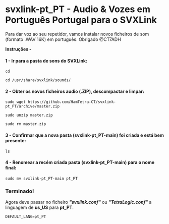 # svxlink-pt_PT - Audio & Vozes em Português Portugal para o SVXLink
Para dar voz ao seu repetidor, vamos instalar novos ficheiros de som (formato .WAV 16K) em português. Obrigado @CT7ADH

**Instruções -**

#### 1 - Ir para a pasta de sons do SVXLink:
```
cd
```
```
cd /usr/share/svxlink/sounds/
```

#### 2 - Obter os novos ficheiros audio (.ZIP), descompactar e limpar:
```
sudo wget https://github.com/HamTetra-CT/svxlink-pt_PT/archive/master.zip
```
```
sudo unzip master.zip
```
```
sudo rm master.zip
```

#### 3 - Confirmar que a nova pasta (svxlink-pt_PT-main) foi criada e está bem presente:
```
ls
```

#### 4 - Renomear a recém criada pasta (svxlink-pt_PT-main) para o nome final:
```
sudo mv svxlink-pt_PT-main pt_PT
```

### Terminado! 
Agora deve passar no ficheiro ***"svxlink.conf"*** ou ***"TetraLogic.conf"*** a linguagem de **us_US** para **pt_PT**.
```
DEFAULT_LANG=pt_PT
```
